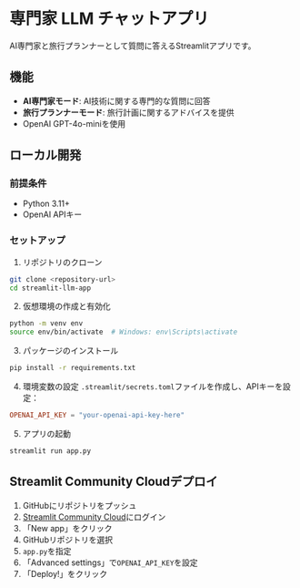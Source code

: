 # 専門家 LLM チャットアプリ

AI専門家と旅行プランナーとして質問に答えるStreamlitアプリです。

## 機能

- **AI専門家モード**: AI技術に関する専門的な質問に回答
- **旅行プランナーモード**: 旅行計画に関するアドバイスを提供
- OpenAI GPT-4o-miniを使用

## ローカル開発

### 前提条件
- Python 3.11+
- OpenAI APIキー

### セットアップ

1. リポジトリのクローン
```bash
git clone <repository-url>
cd streamlit-llm-app
```

2. 仮想環境の作成と有効化
```bash
python -m venv env
source env/bin/activate  # Windows: env\Scripts\activate
```

3. パッケージのインストール
```bash
pip install -r requirements.txt
```

4. 環境変数の設定
`.streamlit/secrets.toml`ファイルを作成し、APIキーを設定：
```toml
OPENAI_API_KEY = "your-openai-api-key-here"
```

5. アプリの起動
```bash
streamlit run app.py
```

## Streamlit Community Cloudデプロイ

1. GitHubにリポジトリをプッシュ
2. [Streamlit Community Cloud](https://share.streamlit.io/)にログイン
3. 「New app」をクリック
4. GitHubリポジトリを選択
5. `app.py`を指定
6. 「Advanced settings」で`OPENAI_API_KEY`を設定
7. 「Deploy!」をクリック
